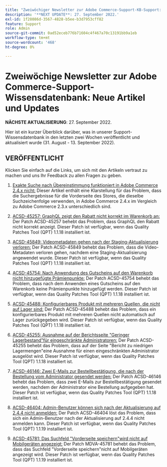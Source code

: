 ```yaml
---
title: "Zweiwöchiger Newsletter zur Adobe Commerce-Support-KB-Support: neue Artikel und Updates"
description: '**NEXT UPDATE**: 27. September 2022.'
exl-id: 1f28086d-3567-4828-b5ee-b3d7953cff82
feature: Support
role: Admin
source-git-commit: 0ad52eceb776b71604c4f467a70c13191bb9a1eb
workflow-type: tm+mt
source-wordcount: '468'
ht-degree: 0%

---
```


# Zweiwöchige Newsletter zur Adobe Commerce-Support-Wissensdatenbank: Neue Artikel und Updates

**NÄCHSTE AKTUALISIERUNG**: 27. September 2022.

Hier ist ein kurzer Überblick darüber, was in unserer Support-Wissensdatenbank in den letzten zwei Wochen veröffentlicht und aktualisiert wurde (31. August - 13. September 2022).

## VERÖFFENTLICHT

Klicken Sie einfach auf die Links, um sich mit den Artikeln vertraut zu machen und uns Ihr Feedback zu allen Fragen zu geben.

1. [Exakte Suche nach Übereinstimmung funktioniert in Adobe Commerce 2.4.x nicht:](/help/troubleshooting/miscellaneous/exact-match-search-for-product-not-working-in-adobe-commerce.md) Dieser Artikel enthält eine Klarstellung für das Problem, dass die Suchergebnisse für die Vorderseite des Stores, die dieselbe Suchzeichenfolge verwenden, in Adobe Commerce 2.4.x im Vergleich zu Adobe Commerce 2.3.x unterschiedlich sind.

1. [ACSD-45257: GraphQL zeigt den Rabatt nicht korrekt im Warenkorb an:](/help/support-tools/patches-available-in-qpt-tool/v1-1-18/acsd-45257-graphql-doesnt-display-cart-discount-correctly.md) Der Patch ACSD-45257 behebt das Problem, dass GraphQL den Rabatt nicht korrekt anzeigt. Dieser Patch ist verfügbar, wenn das Quality Patches Tool (QPT) 1.1.18 installiert ist.

1. [ACSD-45849: Videometadaten gehen nach der Staging-Aktualisierung verloren:](/help/support-tools/patches-available-in-qpt-tool/v1-1-18/acsd-45849-video-metadata-lost-after-staging-update.md) Der Patch ACSD-45849 behebt das Problem, dass die Video-Metadaten verloren gehen, nachdem eine Staging-Aktualisierung angewendet wurde. Dieser Patch ist verfügbar, wenn das Quality Patches Tool (QPT) 1.1.18 installiert ist.

1. [ACSD-45754: Nach Anwendung des Gutscheins auf den Warenkorb nicht hinzugefügte Prämienpunkte:](https://experienceleague.adobe.com/docs/commerce-knowledge-base/kb/support-tools/patches/acsd-45754-reward-points-not-added-after-applying-coupon-to-the-cart.html) Der Patch ACSD-45754 behebt das Problem, dass nach dem Anwenden eines Gutscheins auf den Warenkorb keine Prämienpunkte hinzugefügt werden. Dieser Patch ist verfügbar, wenn das Quality Patches Tool (QPT) 1.1.18 installiert ist.

1. [ACSD-45488: Konfigurierbares Produkt mit mehreren Quellen, die nicht auf Lager sind:](/help/support-tools/patches-available-in-qpt-tool/v1-1-18/acsd-45488-configurable-product-with-multiple-sources-not-returned-to-in-stock.md) Der Patch ACSD-45488 behebt das Problem, dass ein konfigurierbares Produkt mit mehreren Quellen nicht automatisch auf Lager zurückgegeben wird. Dieser Patch ist verfügbar, wenn das Quality Patches Tool (QPT) 1.1.18 installiert ist.

1. [ACSD-45255: Ausnahme auf der Berichtsseite &quot;Geringer Lagerbestand&quot;für eingeschränkte Administratoren:](/help/support-tools/patches-available-in-qpt-tool/v1-1-18/acsd-45255-exception-on-low-stock-report-page-for-restricted-admin-user.md) Der Patch ACSD-45255 behebt das Problem, dass auf der Seite &quot;Bericht zu niedrigen Lagermengen&quot;eine Ausnahme für einen eingeschränkten Administrator ausgelöst wird. Dieser Patch ist verfügbar, wenn das Quality Patches Tool (QPT) 1.1.18 installiert ist.

1. [ACSD-46146: Zwei E-Mails zur Bestellbestätigung, die nach der Bestellung vom Administrator gesendet werden:](/help/support-tools/patches-available-in-qpt-tool/v1-1-18/acsd-46146-two-order-confirmation-emails-are-sent-after-placing-order-from-admin.md) Der Patch ACSD-46146 behebt das Problem, dass zwei E-Mails zur Bestellbestätigung gesendet werden, nachdem der Administrator eine Bestellung aufgegeben hat. Dieser Patch ist verfügbar, wenn das Quality Patches Tool (QPT) 1.1.18 installiert ist.

1. [ACSD-46404: Admin-Benutzer können sich nach der Aktualisierung auf 2.4.4 nicht anmelden:](/help/support-tools/patches-available-in-qpt-tool/v1-1-19/acsd-46404-admin-user-cannot-log-in-after-upgrading-to-2-4-4.md) Der Patch ACSD-46404 löst das Problem, dass sich ein Admin-Benutzer nach der Aktualisierung auf 2.4.4 nicht anmelden kann. Dieser Patch ist verfügbar, wenn das Quality Patches Tool (QPT) 1.1.19 installiert ist.

1. [ACSD-45781: Das Suchfeld &quot;Vorderseite speichern&quot;wird nicht auf Mobilgeräten angezeigt:](/help/support-tools/patches-available-in-qpt-tool/v1-1-19/acsd-45781-store-front-search-field-not-displayed-on-mobile.md) Der Patch MDVA-45781 behebt das Problem, dass das Suchfeld &quot;Vorderseite speichern&quot;nicht auf Mobilgeräten angezeigt wird. Dieser Patch ist verfügbar, wenn das Quality Patches Tool (QPT) 1.1.19 installiert ist.
